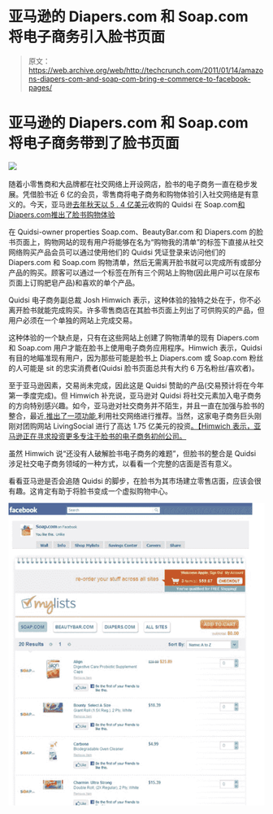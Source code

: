 # 亚马逊的 Diapers.com 和 Soap.com 将电子商务引入脸书页面 

> 原文：<https://web.archive.org/web/http://techcrunch.com/2011/01/14/amazons-diapers-com-and-soap-com-bring-e-commerce-to-facebook-pages/>

# 亚马逊的 Diapers.com 和 Soap.com 将电子商务带到了脸书页面

![](img/12ee7d714ceed36ab161060a5a052fc5.png)

随着小零售商和大品牌都在社交网络上开设网店，脸书的电子商务一直在稳步发展。凭借脸书近 6 亿的会员，零售商将电子商务和购物体验引入社交网络是有意义的。今天，亚马逊[去年秋天以 5 . 4 亿美元](https://web.archive.org/web/20230202230726/https://techcrunch.com/2010/11/06/amazon-buys-diapers-com-540-million/)收购的 Quidsi 在 Soap.com[和 Diapers.com](https://web.archive.org/web/20230202230726/http://www.facebook.com/soap.com)[推出了脸书购物体验](https://web.archive.org/web/20230202230726/http://www.facebook.com/diapersdotcom)

在 Quidsi-owner properties Soap.com、BeautyBar.com 和 Diapers.com 的脸书页面上，购物网站的现有用户将能够在名为“购物我的清单”的标签下直接从社交网络购买产品会员可以通过使用他们的 Quidsi 凭证登录来访问他们的 Diapers.com 和 Soap.com 购物清单，然后无需离开脸书就可以完成所有或部分产品的购买。顾客可以通过一个标签在所有三个网站上购物(因此用户可以在尿布页面上订购肥皂产品)和喜欢的单个产品。

Quidsi 电子商务副总裁 Josh Himwich 表示，这种体验的独特之处在于，你不必离开脸书就能完成购买。许多零售商店在其脸书页面上列出了可供购买的产品，但用户必须在一个单独的网站上完成交易。

这种体验的一个缺点是，只有在这些网站上创建了购物清单的现有 Diapers.com 和 Soap.com 用户才能在脸书上使用电子商务应用程序。Himwich 表示，Quidsi 有目的地瞄准现有用户，因为那些可能是脸书上 Diapers.com 或 Soap.com 粉丝的人可能是 sit 的忠实消费者(Quidsi 脸书页面总共有大约 6 万名粉丝/喜欢者)。

至于亚马逊因素，交易尚未完成，因此这是 Quidsi 赞助的产品(交易预计将在今年第一季度完成)。但 Himwich 补充说，亚马逊对 Quidsi 将社交元素加入电子商务的方向特别感兴趣。如今，亚马逊对社交商务并不陌生，并且一直在加强与脸书的整合，最近,[推出了一项功能](https://web.archive.org/web/20230202230726/https://techcrunch.com/2010/07/27/amazon-now-taps-into-facebook-for-social-product-recommendations/),利用社交网络进行推荐。当然，这家电子商务巨头刚刚对团购网站 LivingSocial 进行了高达 1.75 亿美元的投资[。【Himwich 表示，亚马逊正在寻求投资更多专注于脸书的电子商务初创公司。](https://web.archive.org/web/20230202230726/https://techcrunch.com/2010/12/02/livingsocial-confirms-175-million-amazon-investment/)

虽然 Himwich 说“还没有人破解脸书电子商务的难题”，但脸书的整合是 Quidsi 涉足社交电子商务领域的一种方式，以看看一个完整的店面是否有意义。

看看亚马逊是否会追随 Quidsi 的脚步，在脸书为其市场建立零售店面，应该会很有趣。这肯定有助于将脸书变成一个虚拟购物中心。

![](img/e557775419222cd5948a34b7f5774ed6.png)